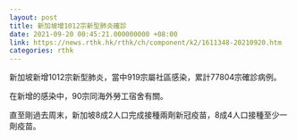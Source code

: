 ```yaml
---
layout: post
title: 新加坡增1012宗新型肺炎確診
date: 2021-09-20 00:45:21.000000000 +08:00
link: https://news.rthk.hk/rthk/ch/component/k2/1611348-20210920.htm
categories: rthk
---
```


新加坡新增1012宗新型肺炎，當中919宗屬社區感染，累計77804宗確診病例。

在新增的感染中，90宗同海外勞工宿舍有關。

直至剛過去周末，新加坡8成2人口完成接種兩劑新冠疫苗，8成4人口接種至少一劑疫苗。
